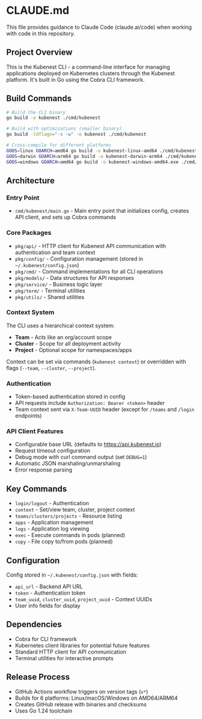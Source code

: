 # CLAUDE.md

This file provides guidance to Claude Code (claude.ai/code) when working with code in this repository.

## Project Overview

This is the Kubenest CLI - a command-line interface for managing applications deployed on Kubernetes clusters through the Kubenest platform. It's built in Go using the Cobra CLI framework.

## Build Commands

```bash
# Build the CLI binary
go build -o kubenest ./cmd/kubenest

# Build with optimizations (smaller binary)
go build -ldflags="-s -w" -o kubenest ./cmd/kubenest

# Cross-compile for different platforms
GOOS=linux GOARCH=amd64 go build -o kubenest-linux-amd64 ./cmd/kubenest
GOOS=darwin GOARCH=arm64 go build -o kubenest-darwin-arm64 ./cmd/kubenest
GOOS=windows GOARCH=amd64 go build -o kubenest-windows-amd64.exe ./cmd/kubenest
```

## Architecture

### Entry Point
- `cmd/kubenest/main.go` - Main entry point that initializes config, creates API client, and sets up Cobra commands

### Core Packages
- `pkg/api/` - HTTP client for Kubenest API communication with authentication and team context
- `pkg/config/` - Configuration management (stored in `~/.kubenest/config.json`)
- `pkg/cmd/` - Command implementations for all CLI operations
- `pkg/models/` - Data structures for API responses
- `pkg/service/` - Business logic layer
- `pkg/term/` - Terminal utilities
- `pkg/utils/` - Shared utilities

### Context System
The CLI uses a hierarchical context system:
- **Team** - Acts like an org/account scope
- **Cluster** - Scope for all deployment activity  
- **Project** - Optional scope for namespaces/apps

Context can be set via commands (`kubenest context`) or overridden with flags (`--team`, `--cluster`, `--project`).

### Authentication
- Token-based authentication stored in config
- API requests include `Authorization: Bearer <token>` header
- Team context sent via `X-Team-UUID` header (except for `/teams` and `/login` endpoints)

### API Client Features
- Configurable base URL (defaults to https://api.kubenest.io)
- Request timeout configuration
- Debug mode with curl command output (set `DEBUG=1`)
- Automatic JSON marshaling/unmarshaling
- Error response parsing

## Key Commands
- `login/logout` - Authentication
- `context` - Set/view team, cluster, project context
- `teams/clusters/projects` - Resource listing
- `apps` - Application management
- `logs` - Application log viewing
- `exec` - Execute commands in pods (planned)
- `copy` - File copy to/from pods (planned)

## Configuration
Config stored in `~/.kubenest/config.json` with fields:
- `api_url` - Backend API URL
- `token` - Authentication token
- `team_uuid`, `cluster_uuid`, `project_uuid` - Context UUIDs
- User info fields for display

## Dependencies
- Cobra for CLI framework
- Kubernetes client libraries for potential future features
- Standard HTTP client for API communication
- Terminal utilities for interactive prompts

## Release Process
- GitHub Actions workflow triggers on version tags (`v*`)
- Builds for 6 platforms: Linux/macOS/Windows on AMD64/ARM64
- Creates GitHub release with binaries and checksums
- Uses Go 1.24 toolchain